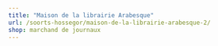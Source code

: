 ```yaml
---
title: "Maison de la librairie Arabesque"
url: /soorts-hossegor/maison-de-la-librairie-arabesque-2/
shop: marchand de journaux
---
```

